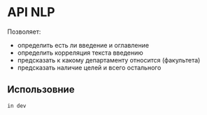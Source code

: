 # API NLP

Позволяет:

- определить есть ли введение и оглавление
- определить корреляция текста введению
- предсказать к какому департаменту относится (факультета)
- предсказать наличие целей и всего остального

## Использовние

``` in dev ```